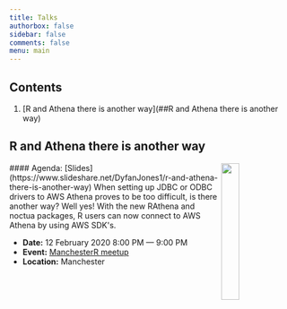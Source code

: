 ```yaml
---
title: Talks
authorbox: false
sidebar: false
comments: false
menu: main
---
```


## Contents
1. [R and Athena there is another way](##R and Athena there is another way)

## R and Athena there is another way
<img src="/home/Talks_files/meet-up.jpg" alt="" width="25%" align="right"/>
#### Agenda: [Slides](https://www.slideshare.net/DyfanJones1/r-and-athena-there-is-another-way)
When setting up JDBC or ODBC drivers to AWS Athena proves to be too difficult, is there another way? Well yes! With the new RAthena and noctua packages, R users can now connect to AWS Athena by using AWS SDK's.

* **Date:** 12 February 2020 8:00 PM — 9:00 PM
* **Event:** [ManchesterR meetup](https://www.meetup.com/Manchester-R/)
* **Location:** Manchester
